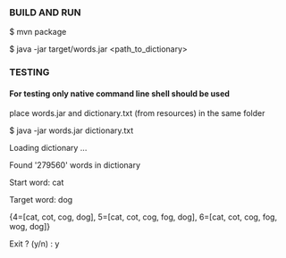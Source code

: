 ### BUILD AND RUN
$ mvn package

$ java -jar target/words.jar <path_to_dictionary>

### TESTING

#### For testing only native command line shell should be used

place words.jar and dictionary.txt (from resources) in the same folder

$ java -jar words.jar dictionary.txt

Loading dictionary ...

Found '279560' words in dictionary

Start word: cat

Target word: dog

{4=[cat, cot, cog, dog], 5=[cat, cot, cog, fog, dog], 6=[cat, cot, cog, fog, wog, dog]}

Exit ? (y/n) : y

